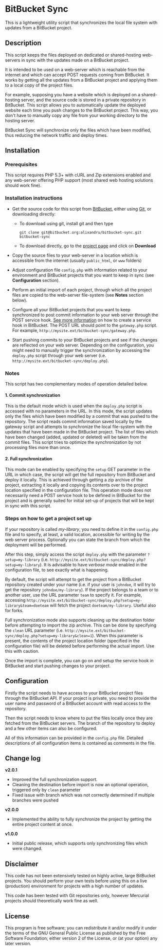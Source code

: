 # BitBucket Sync #


This is a lightweight utility script that synchronizes the local file system with updates from a BitBucket project.


## Description ##

This script keeps the files deployed on dedicated or shared-hosting web-servers in sync with the updates made on a BitBucket project.

It is intended to be used on a web-server which is reachable from the internet and which can accept POST requests coming from BitBucket. It works by getting all the updates from a BitBucket project and applying them to a local copy of the project files. 

For example, supposing you have a website which is deployed on a shared-hosting server, and the source code is stored in a private repository in BitBucket. This script allows you to automatically update the deployed website each time you push changes to the BitBucket project. This way, you don't have to manually copy any file from your working directory to the hosting server.

BitBucket Sync will synchronize only the files which have been modified, thus reducing the network traffic and deploy times.

## Installation ##

### Prerequisites ###

This script requires PHP 5.3+ with cURL and Zip extensions enabled and any web-server offering PHP support (most shared web hosting solutions should work fine).

### Installation instructions ###

* Get the source code for this script from [BitBucket][], either using [Git][], or downloading directly:

    - To download using git, install git and then type

        `git clone git@bitbucket.org:alixandru/bitbucket-sync.git bitbucket-sync`
		
    - To download directly, go to the [project page][BitBucket] and click on **Download**

* Copy the source files to your web-server in a location which is accessible from the internet (usually `public_html`, or `www` folders) 

* Adjust configuration file `config.php` with information related to your environment and BitBucket projects that you want to keep in sync (see **Configuration** section).

* Perform an initial import of each project, through which all the project files are copied to the web-server file-system (see **Notes** section below).

* Configure all your BitBucket projects that you want to keep synchronized to post commit information to your web server through the POST service hook. [See more information][Hook] on how to create a service hook in BitBucket. The POST URL should point to the `gateway.php` script. For example, `http://mysite.ext/bitbucket-sync/gateway.php`.

* Start pushing commits to your BitBucket projects and see if the changes are reflected on your web server. Depending on the configuration, you might need to manually trigger the synchronization by accessing the `deploy.php` script through your web server (i.e. `http://mysite.ext/bitbucket-sync/deploy.php`).

### Notes ###

This script has two complementary modes of operation detailed below. 

#### 1. Commit synchronization ####

This is the default mode which is used when the `deploy.php` script is accessed with no parameters in the URL. In this mode, the script updates only the files which have been modified by a commit that was pushed to the repository. 
The script reads commit information saved locally by the gateway script and attempts to synchronize the local file-system with the updates that have been made in the BitBucket project. The list of files which have been changed (added, updated or deleted) will be taken from the commit files. This script tries to optimize the synchronization by not processing files more than once. 

#### 2. Full synchronization ####

This mode can be enabled by specifying the `setup` GET parameter in the URL in which case, the script will get the full repository from BitBucket and deploy it locally. This is achieved through getting a zip archive of the project, extracting it locally and copying its contents over to the project location specified in the configuration file. 
This operation mode does not necessarily need a POST service hook to be defined in BitBucket for the project and is generally suited for initial set-up of projects that will be kept in sync with this script. 


### Steps on how to get a project set up ###

If your repository is called *my-library*, you need to define it in the `config.php` file and to specify, at least, a valid location, accessible for writing by the web server process. Optionally you can state the branch from which the deployment will be performed. 

After this step, simply access the script `deploy.php` with the parameter `?setup=my-library` (i.e. `http://mysite.ext/bitbucket-sync/deploy.php?setup=my-library`). It is advisable to have *verbose mode* enabled in the configuration file, to see exactly what is happening. 

By default, the script will attempt to get the project from a BitBucket repository created under your name (i.e. if your user is `johndoe`, it will try to get the repository `johndoe/my-library`). If the project belongs to a team or to another user, use the URL parameter `team` to specify it. For example, accessing `http://mysite.ext/bitbucket-sync/deploy.php?setup=my-library&team=doeteam` will fetch the project `doeteam/my-library`. Useful also for forks.

Full synchronization mode also supports cleaning up the destination folder before attempting to import the zip archive. This can be done by specifying the `clean` URL parameter (i.e. `http://mysite.ext/bitbucket-sync/deploy.php?setup=my-library&clean=1`). When this parameter is present, the contents of the project location folder (specified in the configuration file) will be deleted before performing the actual import. Use this with caution.

Once the import is complete, you can go on and setup the service hook in BitBucket and start pushing changes to your project.


  [Git]: http://git-scm.com/
  [BitBucket]: https://bitbucket.org/alixandru/bitbucket-sync
  [Hook]: https://confluence.atlassian.com/display/BITBUCKET/POST+hook+management


## Configuration ##

Firstly the script needs to have access to your BitBucket project files through the BitBucket API. If your project is private, you need to provide the user name and password of a BitBucket account with read access to the repository.

Then the script needs to know where to put the files locally once they are fetched from the BitBucket servers. The branch of the repository to deploy and a few other items can also be configured. 

All of this information can be provided in the `config.php` file. Detailed descriptions of all configuration items is contained as comments in the file.


## Change log ##

**v2.0.1**

* Improved the full synchronization support.
* Cleaning the destination before import is now an optional operation, triggered only by `clean` parameter
* Fixed issue with branch which was not correctly determined if multiple branches were pushed


**v2.0.0**

* Implemented the ability to fully synchronize the project by getting the entire project content at once.


**v1.0.0**

* Initial public release, which supports only synchronizing files which were changed.



## Disclaimer ##
This code has not been extensively tested on highly active, large BitBucket projects. You should perform your own tests before using this on a live (production) environment for projects with a high number of updates.

This code has been tested with Git repositories only, however Mercurial projects should theoretically work fine as well.


## License ##
This program is free software; you can redistribute it and/or modify it under the terms of the GNU General Public License as published by the Free Software Foundation; either version 2 of the License, or (at your option) any later version.

